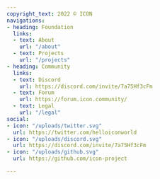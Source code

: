 ```yaml
---
copyright_text: 2022 © ICON
navigations:
- heading: Foundation
  links:
  - text: About
    url: "/about"
  - text: Projects
    url: "/projects"
- heading: Community
  links:
  - text: Discord
    url: https://discord.com/invite/7a75Hf3cFm
  - text: Forum
    url: https://forum.icon.community/
  - text: Legal
    url: "/legal"
social:
- icon: "/uploads/twitter.svg"
  url: https://twitter.com/helloiconworld
- icon: "/uploads/discord.svg"
  url: https://discord.com/invite/7a75Hf3cFm
- icon: "/uploads/github.svg"
  url: https://github.com/icon-project

---
```

